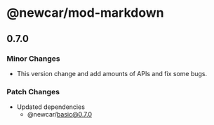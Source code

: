 # @newcar/mod-markdown

## 0.7.0

### Minor Changes

- This version change and add amounts of APIs and fix some bugs.

### Patch Changes

- Updated dependencies
  - @newcar/basic@0.7.0

